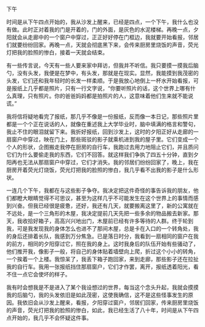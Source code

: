 下午  

时间是从下午四点开始的，我从沙发上醒来，已经是四点，一个下午，我什么也没有做。此时正对着我的门是开着的，门的外面，是灰色的水泥楼梯。再晚一点，夕阳就会从走廊中的一个窗户中穿过，正正好好停在门框边，我就要开始看报，邻居们就要纷纷回家。再晚一点，天就会彻底黑下来，会传来厨房里烧饭的声音，荧光灯把我的脸照的惨白，接着一天就会结束。  

有一些传言说，今天有一些人要来家中拜访，但我并不听信。我只要摸一摸我后脑勺，没有头发，我便是在梦中，有头发，那就是在现实。显然，我能摸到我茂密的头发，它们还和我年轻时的长发一样柔顺。于是我放心地倒上一杯水开始看报，可是报纸上几乎都是照片，只有一行文字说，“你要听照片的话，这个世界上哪有什么真理，只有照片。你的爸爸妈妈都是拍照片的人，这意味着他们生来就不能说谎。”  

我将信将疑地看完了报纸，那几乎不像是一份报纸，反而像一本日记，那些照片里都是一个个正在说话的人，就像在重述我上大学毕业时，脑中填满的格言和警句，我止不住的眼泪就留下来。我折好报纸，回到沙发上，这时的夕阳正好从走廊的一扇窗户中穿过，映在门上，那些斑驳的影子就乘机进到我的屋子里。它们变成一个个人的形状，企图搬走我停在厨房的自行车，我跑过去用力地阻止它们，并且质问它们为什么要偷走我的东西，它们不回答。就这样我们争执了四五十分钟，直到夕阳再也无法从那扇窗户中穿过，它们才消失。我的邻居们纷纷回家了，晚上，我在厨房开着荧光灯烧饭，荧光灯把我的脸照的惨白，我几乎看不出我的影子是什么形状。  

一连几个下午，我都在与这些影子争夺。我决定把这件奇怪的事告诉我的朋友，他们都瞪大眼睛觉得不可思议，甚至为这样几乎不可能发生在这个世界上的事情而感到兴奋。但我已经很是疲惫，还好，我还有几天，就要搬离这里了，新的公寓就在不远处，是一个三角形的木屋，我决定提前几天先把一些多余的物品搬去新家。那天，我收拾好箱子，高高兴兴地出门，木屋前已经有许多等待的人群。终于轮到我，可是我发现我的身体怎么也进不了那间木屋，总是卡在入口的一个转角处，我的身后还排着长队，我感到万分焦急。已是落日时分，我看到一扇相同的窗户在我的前方，相同的夕阳穿过它，照在我的身上。这时我身后的队伍开始有些骚动了，他们推开我，像影子一般，将自己的身体贴着墙壁向上爬，折过这个小小的转角，一个挨着一个上楼。我惊呆了，我丢下箱子跑回家，来到走廊，那些影子还在拉扯我的自行车。我用一张报纸挡住那扇窗户，它们才作罢，离开，报纸透着阳光，看不住一点它会使坏的样子。  

我有时会想我是不是进入了某个我设想过的世界，每当这个念头升起，我就会摸摸我的后脑勺，我的头发依旧是如此茂密，这使我确信，这不是这些怪事发生的原因。我依旧会从沙发上醒来，看报，夕阳穿过窗户，邻居们回家，传来厨房里烧饭的声音，荧光灯把我的脸照的惨白，如此，我已经生活了八十年，时间是从下午四点开始的，我几乎不会怀疑这件事。  